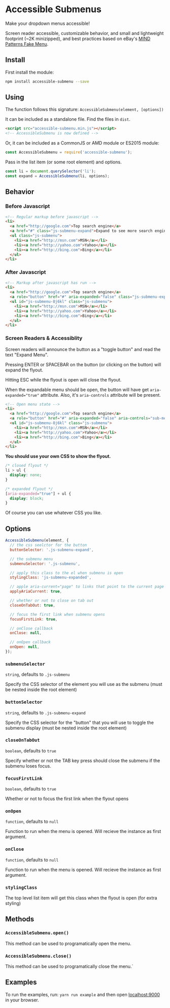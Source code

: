# Accessible Submenus

Make your dropdown menus accessible!

Screen reader accessible, customizable behavior, and small and lightweight footprint (~2K minizipped), and best practices based on eBay's [MIND Patterns Fake Menu](https://ebay.gitbooks.io/mindpatterns/content/navigation/fakemenu.html).

## Install
First install the module:
```bash
npm install accessible-submenu --save
```

## Using

The function follows this signature:
`AccessibleSubmenu(element, [options])`

It can be included as a standalone file. Find the files in `dist`.
```html
<script src="accessible-submenu.min.js"></script>
<!-- AccessibleSubmenu is now defined -->
```

Or, it can be included as a CommonJS or AMD module or ES2015 module:
```javascript
const AccessibleSubmenu = require('accessible-submenu');
```

Pass in the list item (or some root element) and options.

```javascript
const li = document.querySelector('li');
const expand = AccessibleSubmenu(li, options);
```

## Behavior

### Before Javascript

```html
<!-- Regular markup before javascript -->
<li>
  <a href="http://google.com">Top search engine</a>
  <a href="#" class="js-submenu-expand">Expand to see more search engines</a>  
  <ul class="js-submenu">
    <li><a href="http://msn.com">MSN</a></li>
    <li><a href="http://yahoo.com">Yahoo</a></li>
    <li><a href="http://bing.com">Bing</a></li>
  </ul>
</li>
```

### After Javascript

```html
<!-- Markup after javascript has run -->
<li>
  <a href="http://google.com">Top search engine</a>
  <a role="button" href="#" aria-expanded="false" class="js-submenu-expand">Expand Menu</a>
  <ul id="js-submenu-8j6kl" class="js-submenu">
    <li><a href="http://msn.com">MSN</a></li>
    <li><a href="http://yahoo.com">Yahoo</a></li>
    <li><a href="http://bing.com">Bing</a></li>
  </ul>
</li>
```

### Screen Readers & Accessiblity

Screen readers will announce the button as a "toggle button" and read the text "Expand Menu".

Pressing ENTER or SPACEBAR on the button (or clicking on the button) will expand the flyout.

Hitting ESC while the flyout is open will close the flyout.

When the expandable menu should be open, the button will have get `aria-expanded="true"` attribute. Also, it's `aria-controls` attribute will be present.

```html
<!-- Open menu state -->
<li>
  <a href="http://google.com">Top search engine</a>
  <a role="button" href="#" aria-expanded="false" aria-controls="sub-menu-8j6kl" class="js-submenu-expand">Expand Menu</a>
  <ul id="js-submenu-8j6kl" class="js-submenu">
    <li><a href="http://msn.com">MSN</a></li>
    <li><a href="http://yahoo.com">Yahoo</a></li>
    <li><a href="http://bing.com">Bing</a></li>
  </ul>
</li>
```

**You should use your own CSS to show the flyout.**

```css
/* closed flyout */
li > ul {
  display: none;
}

/* expanded flyout */
[aria-expanded="true"] + ul {
  display: block;
}
```

Of course you can use whatever CSS you like.

## Options

```javascript
AccessibleSubmenu(element, {
  // the css seelctor for the button
  buttonSelector: '.js-submenu-expand',

  // the submenu menu
  submenuSelector: '.js-submenu',

  // apply this class to the el when submenu is open
  stylingClass: 'js-submenu-expanded',

  // apple aria-current="page" to links that point to the current page
  applyAriaCurrent:	true,

  // whether or not to close on tab out
  closeOnTabOut: true,

  // focus the first link when submenu opens
  focusFirstLink: true,

  // onClose callback
  onClose: null,

  // onOpen callback
  onOpen: null,
});
```

### `submenuSelector`
`string`, defaults to `.js-submenu`

Specify the CSS selector of the element you will use as the submenu (must be nested inside the root element)

### `buttonSelector`
`string`, defaults to `.js-submenu-expand`

Specify the CSS selector for the "button" that you will use to toggle the submenu display (must be nested inside the root element)

### `closeOnTabOut`
`boolean`, defaults to `true`

Specify whether or not the TAB key press should close the submenu if the submenu loses focus.

### `focusFirstLink`
`boolean`, defaults to `true`

Whether or not to focus the first link when the flyout opens

### `onOpen`
`function`, defaults to `null`

Function to run when the menu is opened. Will recieve the instance as first argument.

### `onClose`
`function`, defaults to `null`

Function to run when the menu is opened. Will recieve the instance as first argument.

### `stylingClass`

The top level list item will get this class when the flyout is open (for extra styling)

## Methods

### `AccessibleSubmenu.open()`

This method can be used to programatically open the menu.

### `AccessibleSubmenu.close()`

This method can be used to programatically close the menu.`

## Examples

To run the examples, run: `yarn run example` and then open [localhost:9000](http://localhost:9000/) in your browser.
